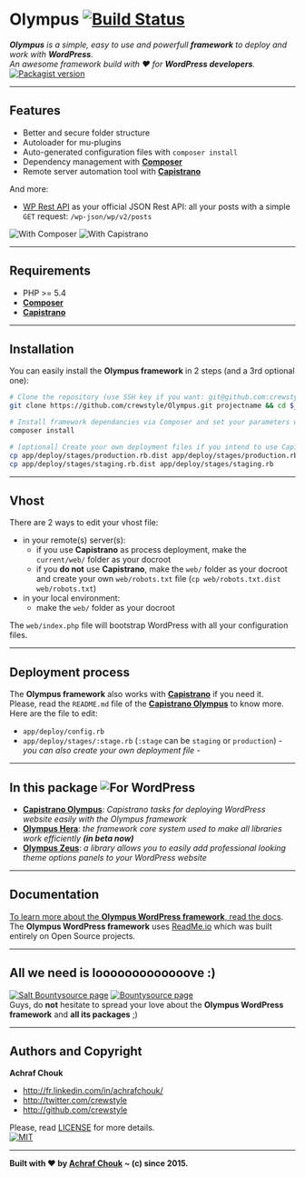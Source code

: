 # Olympus [![Build Status](https://travis-ci.org/crewstyle/Olympus.svg?branch=master)](https://travis-ci.org/crewstyle/Olympus)  

_**Olympus** is a simple, easy to use and powerfull **framework** to deploy and work with **WordPress**.  
An awesome framework build with ♥ for **WordPress developers**._  
[![Packagist version](https://img.shields.io/packagist/v/crewstyle/olympus.svg?style=flat-square)](https://packagist.org/packages/crewstyle/olympus)  

---

## Features

+ Better and secure folder structure
+ Autoloader for mu-plugins
+ Auto-generated configuration files with `composer install`
+ Dependency management with [**Composer**](https://getcomposer.org)
+ Remote server automation tool with [**Capistrano**](http://capistranorb.com/)

And more:
+ [WP Rest API](http://v2.wp-api.org/) as your official JSON Rest API: all your posts with a simple `GET` request: `/wp-json/wp/v2/posts`

![With Composer](https://img.shields.io/badge/with-Composer-885630.svg?style=flat-square) 
![With Capistrano](https://img.shields.io/badge/with-Capistrano-52c1db.svg?style=flat-square)

---

## Requirements

+ PHP >= 5.4
+ [**Composer**](https://getcomposer.org/)
+ [**Capistrano**](http://capistranorb.com/)

---

## Installation

You can easily install the **Olympus framework** in 2 steps (and a 3rd optional one):

```bash
# Clone the repository (use SSH key if you want: git@github.com:crewstyle/Olympus.git)
git clone https://github.com/crewstyle/Olympus.git projectname && cd $_
```

```bash
# Install framework dependancies via Composer and set your parameters when it's asked
composer install
```

```bash
# [optional] Create your own deployment files if you intend to use Capistrano
cp app/deploy/stages/production.rb.dist app/deploy/stages/production.rb
cp app/deploy/stages/staging.rb.dist app/deploy/stages/staging.rb
```

---

## Vhost

There are 2 ways to edit your vhost file:

+ in your remote(s) server(s):
  + if you use **Capistrano** as process deployment, make the `current/web/` folder as your docroot
  + if you **do not** use **Capistrano**, make the `web/` folder as your docroot and create your own `web/robots.txt` file (`cp web/robots.txt.dist web/robots.txt`)
+ in your local environment:
  + make the `web/` folder as your docroot

The `web/index.php` file will bootstrap WordPress with all your configuration files.

---

## Deployment process

The **Olympus framework** also works with [**Capistrano**](http://capistranorb.com/) if you need it.  
Please, read the `README.md` file of the [**Capistrano Olympus**](https://github.com/crewstyle/capistrano-olympus) to know more.  
Here are the file to edit:
+ `app/deploy/config.rb`
+ `app/deploy/stages/:stage.rb` (`:stage` can be `staging` or `production`) - _you can also create your own deployment file_ -

---

## In this package ![For WordPress](https://img.shields.io/badge/for-WordPress-00aadc.svg?style=flat-square)

+ [**Capistrano Olympus**](https://github.com/crewstyle/capistrano-olympus): _Capistrano tasks for deploying WordPress website easily with the Olympus framework_
+ [**Olympus Hera**](https://github.com/crewstyle/OlympusHera): _the framework core system used to make all libraries work efficiently **(in beta now)**_
+ [**Olympus Zeus**](https://github.com/crewstyle/OlympusZeus): _a library allows you to easily add professional looking theme options panels to your WordPress website_

---

## Documentation

[To learn more about the **Olympus WordPress framework**, read the docs](https://olympus.readme.io/).  
The **Olympus WordPress framework** uses [ReadMe.io](https://readme.io) which was built entirely on Open Source projects.

---

## All we need is looooooooooooove :)

[![Salt Bountysource page](https://img.shields.io/badge/Salt%20Bountysource-♥-brightgreen.svg?style=flat-square)](https://salt.bountysource.com/teams/olympus) [![Bountysource page](https://img.shields.io/badge/Bountysource-♥-brightgreen.svg?style=flat-square)](https://www.bountysource.com/teams/olympus)  
Guys, do **not** hesitate to spread your love about the **Olympus WordPress framework** and **all its packages** ;)

---

## Authors and Copyright

**Achraf Chouk**

+ http://fr.linkedin.com/in/achrafchouk/
+ http://twitter.com/crewstyle
+ http://github.com/crewstyle

Please, read [LICENSE](https://github.com/crewstyle/Olympus/blob/master/LICENSE "LICENSE") for more details.  
[![MIT](https://img.shields.io/badge/license-MIT_License-blue.svg?style=flat-square)](http://opensource.org/licenses/MIT "MIT")  

---

**Built with ♥ by [Achraf Chouk](http://github.com/crewstyle "Achraf Chouk") ~ (c) since 2015.**
